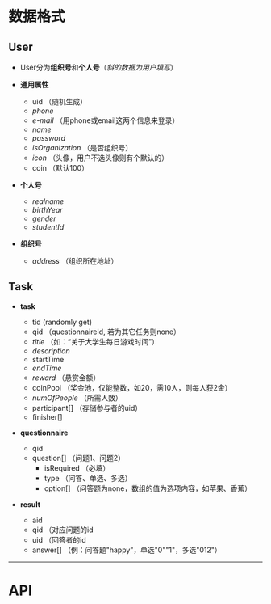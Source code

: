 # 数据格式

## User
- User分为**组织号**和**个人号**（*斜的数据为用户填写*）

- **通用属性**
  - uid （随机生成）
  - *phone*
  - *e-mail* （用phone或email这两个信息来登录）
  - *name*
  - *password*
  - *isOrganization* （是否组织号）
  - *icon* （头像，用户不选头像则有个默认的）
  - coin （默认100）

- **个人号**
  - *realname*
  - *birthYear*
  - *gender*
  - *studentId*

- **组织号**
  - *address* （组织所在地址）

## Task
  - **task**
    - tid  (randomly get)
    - qid  （questionnaireId, 若为其它任务则none）
    - *title* （如：“关于大学生每日游戏时间”）
    - *description*
    - startTime
    - *endTime*
    - *reward* （悬赏金额）
    - coinPool （奖金池，仅能整数，如20，需10人，则每人获2金）
    - *numOfPeople* （所需人数）
    - participant[] （存储参与者的uid）
    - finisher[]
  
  - **questionnaire**
    - qid
    - question[] （问题1、问题2）
      - isRequired （必填）
      - type （问答、单选、多选）
      - option[] （问答题为none，数组的值为选项内容，如苹果、香蕉）
  
  - **result**
    - aid
    - qid （对应问题的id
    - uid （回答者的id
    - answer[] （例：问答题"happy"，单选"0""1"，多选"012"）

---

# API